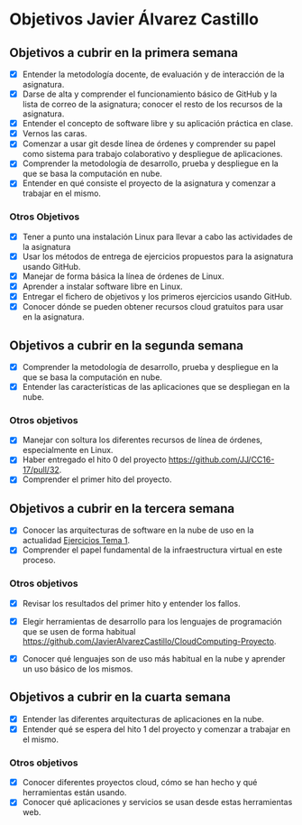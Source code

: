 # Objetivos Javier Álvarez Castillo

## Objetivos a cubrir en la primera semana

- [x] Entender la metodología docente, de evaluación y de interacción de la asignatura.
- [x] Darse de alta y comprender el funcionamiento básico de GitHub y la lista de correo de la asignatura; conocer el resto de los recursos de la asignatura.
- [x] Entender el concepto de software libre y su aplicación práctica en clase.
- [x] Vernos las caras.
- [x] Comenzar a usar git desde línea de órdenes y comprender su papel como sistema para trabajo colaborativo y despliegue de aplicaciones.
- [x] Comprender la metodología de desarrollo, prueba y despliegue en la que se basa la computación en nube.
- [x] Entender en qué consiste el proyecto de la asignatura y comenzar a trabajar en el mismo.

### Otros Objetivos

- [x] Tener a punto una instalación Linux para llevar a cabo las actividades de la asignatura
- [x] Usar los métodos de entrega de ejercicios propuestos para la asignatura usando GitHub.
- [x] Manejar de forma básica la línea de órdenes de Linux.
- [x] Aprender a instalar software libre en Linux.
- [x] Entregar el fichero de objetivos y los primeros ejercicios usando GitHub.
- [x] Conocer dónde se pueden obtener recursos cloud gratuitos para usar en la asignatura.

## Objetivos a cubrir en la segunda semana

- [x] Comprender la metodología de desarrollo, prueba y despliegue en la que se basa la computación en nube.
- [x] Entender las características de las aplicaciones que se despliegan en la nube.

### Otros objetivos

- [x]  Manejar con soltura los diferentes recursos de línea de órdenes, especialmente en Linux.
- [x] Haber entregado el hito 0 del proyecto https://github.com/JJ/CC16-17/pull/32.
- [x] Comprender el primer hito del proyecto.

## Objetivos a cubrir en la tercera semana

- [x] Conocer las arquitecturas de software en la nube de uso en la actualidad [Ejercicios Tema 1](https://github.com/JavierAlvarezCastillo/CC-ejercicios/blob/master/Tema-1.md).
- [x] Comprender el papel fundamental de la infraestructura virtual en este proceso.

### Otros objetivos

- [x] Revisar los resultados del primer hito y entender los fallos.
- [x] Elegir herramientas de desarrollo para los lenguajes de programación que se usen de forma habitual https://github.com/JavierAlvarezCastillo/CloudComputing-Proyecto.
- [x] Conocer qué lenguajes son de uso más habitual en la nube y aprender un uso básico de los mismos.


## Objetivos a cubrir en la cuarta semana

- [x] Entender las diferentes arquitecturas de aplicaciones en la nube.
- [x] Entender qué se espera del hito 1 del proyecto y comenzar a trabajar en el mismo.

### Otros objetivos

- [x] Conocer diferentes proyectos cloud, cómo se han hecho y qué herramientas están usando.
- [x] Conocer qué aplicaciones y servicios se usan desde estas herramientas web.
